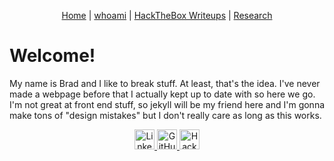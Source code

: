 <p align="center">
    <a href="https://abradroberts.github.io/index"> Home</a> |
    <a href="https://abradroberts.github.io/whoami"> whoami</a> |
    <a href="https://abradroberts.github.io/htb_writeups/index"> HackTheBox Writeups</a> |
    <a href="https://abradroberts.github.io/research/index">  Research</a>
</p>

# Welcome!

My name is Brad and I like to break stuff. At least, that's the idea. I've never made a webpage before that I actually kept up to date with so here we go. I'm not great at front end stuff, so jekyll will be my friend here and I'm gonna make tons of "design mistakes" but I don't really care as long as this works.



<p align="center">
    <a href="https://LinkedIn.com/in/bradley-roberts">
        <img alt="LinkedIn" src="https://abradroberts.github.io/li_icon.png"
        width="32" height="32">
    </a>
    <a href="https://Github.com/ABradRoberts">
        <img alt="GitHub" src="https://abradroberts.github.io/images/gh_icon.png"
        width="32" height="32">
    </a>
    <a href="https://app.hackthebox.eu/profile/196643">
        <img alt="HackTheBox" src="https://abradroberts.github.io/images/htb_icon.png"
        width="32" height="32">
    </a>
</p>